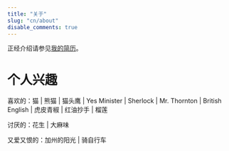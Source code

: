 ```yaml
---
title: "关于"
slug: "cn/about"
disable_comments: true
---
```




正经介绍请参见[我的简历](../vitae/)。

# 个人兴趣

喜欢的：猫 | 熊猫 | 猫头鹰 | Yes Minister | Sherlock | Mr. Thornton | British English | 虎皮青椒 | 红油抄手 | 榴莲

讨厌的：花生 | 大麻味 

又爱又恨的：加州的阳光 | 骑自行车


